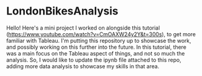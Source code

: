 # LondonBikesAnalysis
Hello! Here's a mini project I worked on alongside this tutorial (https://www.youtube.com/watch?v=CmOAXW24y2Y&t=300s), to get more familiar with Tableau. I'm putting this repository up to showcase the work, and possibly working on this further into the future. In this tutorial, there was a main focus on the Tableau aspect of things, and not so much the analysis. So, I would like to update the ipynb file attached to this repo, adding more data analysis to showcase my skills in that area. 

